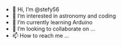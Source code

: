 - 👋 Hi, I’m @stefy56
- 👀 I’m interested in astronomy and coding
- 🌱 I’m currently learning Arduino
- 💞️ I’m looking to collaborate on ...
- 📫 How to reach me ...

<!---
stefy56/stefy56 is a ✨ special ✨ repository because its `README.md` (this file) appears on your GitHub profile.
You can click the Preview link to take a look at your changes.
--->

